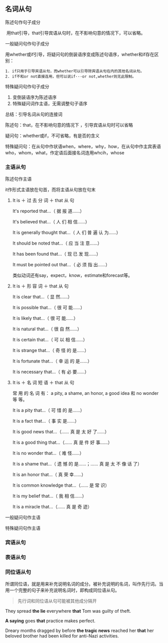 ## 名词从句

陈述句作句子成分

​	用that引导，that引导宾语从句时，在不影响句意的情况下，可以省略。

一般疑问句作句子成分

​	用whether或if引导，将疑问句的倒装语序变成陈述句语序，whether和if存在区别：

	1. if只用于引导宾语从句，而whether可以引导除宾语从句在内的其他名词从句。
	2. if不和or not直接连用，但可以说if···or not,whether则无此限制。

特殊疑问句作句子成分

1. 变倒装语序为陈述语序
2. 特殊疑问词作主语，无需调整句子语序

总结：引导名词从句的连接词

陈述句：that，在不影响句意的情况下 ，引导宾语从句时可以省略

疑问句：whether或if，不可省略，有是否的含义

特殊疑问句：在从句中作状语when，where，why，how，在从句中作主宾表语who，whom，what，作定语后面接名词连用whcih，whose

### 主语从句

陈述句作主语

it作形式主语放在句首，而将主语从句放在句末

1. It is ＋ 过 去 分 词 ＋ that 从 句 

   It's reported that...（ 据 报 道……） 

   It's believed that...（ 人 们 相 信……） 

   It is generally thought that...（ 人 们 普 遍 认 为……） 

   It should be noted that...（ 应 当 注 意……） 

   It has been found that...（ 现 已 发 现……） 

   It must be pointed out that...（ 必 须 指 出……） 

   类似动词还有say，expect，know，estimate和forecast等。

2. It is ＋ 形 容 词 ＋ that 从 句 

   It is clear that...（ 显 然……） 

   It is possible that...（ 很 可 能……） 

   It is likely that...（ 很 可 能……） 

   It is natural that...（ 很 自 然……） 

   It is certain that...（ 可 以 相 信……） 

   It is strange that...（ 奇 怪 的 是……） 

   It is fortunate that...（ 幸 运 的 是……） 

   It is necessary that...（ 有 必 要……）

3. It is ＋ 名 词 短 语 ＋ that 从 句 

   常 用 的 名 词 有： a pity, a shame, an honor, a good idea 和 no wonder 等 等。 

   It is a pity that...（ 可 惜 的 是……） 

   It is a fact that...（ 事 实 是……） 

   It is good news that...（…… 真 是 太 好 了……） 

   It is a good thing that...（…… 真 是 件 好 事……）

   It is no wonder that...（ 难 怪……） 

   It is a shame that...（ 遗 憾 的 是……；…… 真 是 太 不 像 话 了） 

   It is an honor that...（ 真 荣 幸……） 

   It is common knowledge that...（…… 是 常 识） 

   It is my belief that...（ 我 相 信……） 

   It is a miracle that...（…… 真 是 奇 迹）

一般疑问句作主语

特殊疑问句作主语

### 宾语从句

### 表语从句

### 同位语从句

所谓同位语，就是用来补充说明名词的成分。被补充说明的名词，叫作先行词。当用一个完整的句子来补充说明名词时，即构成同位语从句。

> 先行词和同位语从句可能被其他成分隔开

They spread **the lie** everywhere **that** Tom was guilty of theft.

**A saying** goes **that** practice makes perfect.

Dreary months dragged by before **the tragic news** reached her **that** her beloved brother had been killed for anti-Nazi activities.
